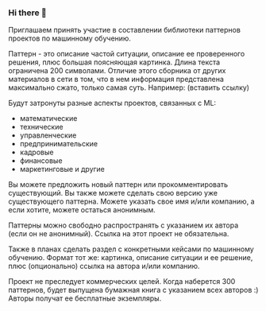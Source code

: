 ### Hi there 👋

Приглашаем принять участие в составлении библиотеки паттернов проектов по машинному обучению.

Паттерн - это описание частой ситуации, описание ее проверенного решения, плюс большая поясняющая картинка. Длина текста ограничена 200 символами. Отличие этого сборника от других материалов в сети в том, что в нем информация представлена максимально сжато, только самая суть. Например: (вставить ссылку)

Будут затронуты разные аспекты проектов, связанных с ML:

- математические
- технические
- управленческие
- предпринимательские
- кадровые
- финансовые
- маркетинговые
и другие

Вы можете предложить новый паттерн или прокомментировать существующий. Вы также можете сделать свою версию уже существующего паттерна. Можете указать свое имя и/или компанию, а если хотите, можете остаться анонимным.

Паттерны можно свободно распространять с указанием их автора (если он не анонимный). Ссылка на этот проект не обязательна.

Также в планах сделать раздел с конкретными кейсами по машинному обучению. Формат тот же: картинка, описание ситуации и ее решение, плюс (опционально) ссылка на автора и/или компанию.

Проект не преследует коммерческих целей. 
Когда наберется 300 паттернов, будет выпущена бумажная книга с указанием всех авторов :) Авторы получат ее бесплатные экземпляры.

<!--
**ml-patterns/ml-patterns** is a ✨ _special_ ✨ repository because its `README.md` (this file) appears on your GitHub profile.

Here are some ideas to get you started:

- 🔭 I’m currently working on ...
- 🌱 I’m currently learning ...
- 👯 I’m looking to collaborate on ...
- 🤔 I’m looking for help with ...
- 💬 Ask me about ...
- 📫 How to reach me: ...
- 😄 Pronouns: ...
- ⚡ Fun fact: ...
-->
